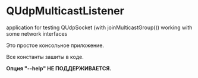 # QUdpMulticastListener
application for testing QUdpSocket (with joinMulticastGroup()) working with some network interfaces

Это простое консольное приложение.

Все константы зашиты в коде.

**Опция "--help" НЕ ПОДДЕРЖИВАЕТСЯ.**
